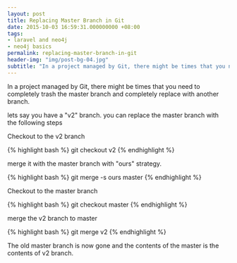 ```yaml
---
layout: post
title: Replacing Master Branch in Git
date: 2015-10-03 16:59:31.000000000 +08:00
tags:
- laravel and neo4j
- neo4j basics
permalink: replacing-master-branch-in-git
header-img: "img/post-bg-04.jpg"
subtitle: "In a project managed by Git, there might be times that you need to completely trash the master branch and completely replace with another branch"
---
```


In a project managed by Git, there might be times that you need to completely trash the master branch and completely replace with another branch. 

lets say you have a "v2" branch. you can replace the master branch with the following steps

Checkout to the v2 branch

{% highlight bash %}
git checkout v2
{% endhighlight %}

merge it with the master branch with "ours" strategy.

{% highlight bash %}
git merge -s ours master
{% endhighlight %}

Checkout to the master branch

{% highlight bash %}
git checkout master
{% endhighlight %}

merge the v2 branch to master

{% highlight bash %}
git merge v2
{% endhighlight %}

The old master branch is now gone and the contents of the master is the contents of v2 branch.
